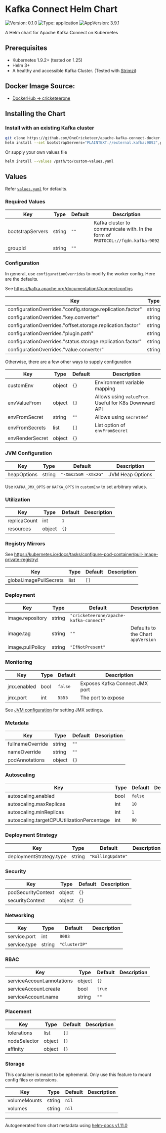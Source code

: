 # Kafka Connect Helm Chart

![Version: 0.1.0](https://img.shields.io/badge/Version-0.1.0-informational?style=flat-square&logo=helm) ![Type: application](https://img.shields.io/badge/Type-application-informational?style=flat-square&logo=helm) ![AppVersion: 3.9.1](https://img.shields.io/badge/AppVersion-3.9.1-informational?style=flat-square&logo=docker)

A Helm chart for Apache Kafka Connect on Kubernetes

## Prerequisites
- Kubernetes 1.9.2+ (tested on 1.25)
- Helm 3+
- A healthy and accessible Kafka Cluster. (Tested with [Strimzi](https://strimzi.io/))

## Docker Image Source:
- [DockerHub -> cricketeerone](https://hub.docker.com/r/cricketeerone/apache-kafka-connect)

## Installing the Chart

### Install with an existing Kafka cluster

```sh
git clone https://github.com/OneCricketeer/apache-kafka-connect-docker.git
helm install --set bootstrapServers="PLAINTEXT://external.kafka:9092",groupId="connect-group" apache-kafka-connect-docker/chart
```

Or supply your own values file

```sh
helm install --values /path/to/custom-values.yaml
```

## Values

Refer [`values.yaml`](./values.yaml) for defaults.

### Required Values

| Key | Type | Default | Description |
|-----|------|---------|-------------|
| bootstrapServers | string | `""` | Kafka cluster to communicate with. In the form of `PROTOCOL://fqdn.kafka:9092` |
| groupId | string | `""` |  |

### Configuration

In general, use `configurationOverrides` to modify the worker config. Here are the defaults.

See <https://kafka.apache.org/documentation/#connectconfigs>

| Key | Type | Default | Description |
|-----|------|---------|-------------|
| configurationOverrides."config.storage.replication.factor" | string | `"3"` |  |
| configurationOverrides."key.converter" | string | `"org.apache.kafka.connect.converters.ByteArrayConverter"` |  |
| configurationOverrides."offset.storage.replication.factor" | string | `"3"` |  |
| configurationOverrides."plugin.path" | string | `"/app/libs"` |  |
| configurationOverrides."status.storage.replication.factor" | string | `"3"` |  |
| configurationOverrides."value.converter" | string | `"org.apache.kafka.connect.converters.ByteArrayConverter"` |  |

Otherwise, there are a few other ways to supply configuration

| Key | Type | Default | Description |
|-----|------|---------|-------------|
| customEnv | object | `{}` | Environment variable mapping |
| envValueFrom | object | `{}` | Allows using `valueFrom`. Useful for K8s Downward API |
| envFromSecret | string | `""` | Allows using `secretRef` |
| envFromSecrets | list | `[]` | List option of `envFromSecret` |
| envRenderSecret | object | `{}` |  |

### JVM Configuration

| Key | Type | Default | Description |
|-----|------|---------|-------------|
| heapOptions | string | `"-Xms256M -Xmx2G"` | JVM Heap Options |

Use `KAFKA_JMX_OPTS` or `KAFKA_OPTS` in `customEnv` to set arbitrary values.

### Utilization

| Key | Type | Default | Description |
|-----|------|---------|-------------|
| replicaCount | int | `1` |  |
| resources | object | `{}` |  |

### Registry Mirrors

See <https://kubernetes.io/docs/tasks/configure-pod-container/pull-image-private-registry/>

| Key | Type | Default | Description |
|-----|------|---------|-------------|
| global.imagePullSecrets | list | `[]` |  |

### Deployment

| Key | Type | Default | Description |
|-----|------|---------|-------------|
| image.repository | string | `"cricketeerone/apache-kafka-connect"` |  |
| image.tag | string | `""` | Defaults to the Chart `appVersion` |
| image.pullPolicy | string | `"IfNotPresent"` |  |

### Monitoring

| Key | Type | Default | Description |
|-----|------|---------|-------------|
| jmx.enabled | bool | `false` | Exposes Kafka Connect JMX port |
| jmx.port | int | `5555` | The port to expose |

See [JVM configuration](#jvm-configuration) for setting JMX settings.

### Metadata

| Key | Type | Default | Description |
|-----|------|---------|-------------|
| fullnameOverride | string | `""` |  |
| nameOverride | string | `""` |  |
| podAnnotations | object | `{}` |  |

### Autoscaling

| Key | Type | Default | Description |
|-----|------|---------|-------------|
| autoscaling.enabled | bool | `false` |  |
| autoscaling.maxReplicas | int | `10` |  |
| autoscaling.minReplicas | int | `1` |  |
| autoscaling.targetCPUUtilizationPercentage | int | `80` |  |

### Deployment Strategy

| Key | Type | Default | Description |
|-----|------|---------|-------------|
| deploymentStrategy.type | string | `"RollingUpdate"` |  |

### Security

| Key | Type | Default | Description |
|-----|------|---------|-------------|
| podSecurityContext | object | `{}` |  |
| securityContext | object | `{}` |  |

### Networking

| Key | Type | Default | Description |
|-----|------|---------|-------------|
| service.port | int | `8083` |  |
| service.type | string | `"ClusterIP"` |  |

### RBAC

| Key | Type | Default | Description |
|-----|------|---------|-------------|
| serviceAccount.annotations | object | `{}` |  |
| serviceAccount.create | bool | `true` |  |
| serviceAccount.name | string | `""` |  |

### Placement

| Key | Type | Default | Description |
|-----|------|---------|-------------|
| tolerations | list | `[]` |  |
| nodeSelector | object | `{}` |  |
| affinity | object | `{}` |  |

### Storage

This container is meant to be ephemeral. Only use this feature to mount config files or extensions.

| Key | Type | Default | Description |
|-----|------|---------|-------------|
| volumeMounts | string | `nil` |  |
| volumes | string | `nil` |  |

----------------------------------------------
Autogenerated from chart metadata using [helm-docs v1.11.0](https://github.com/norwoodj/helm-docs/releases/v1.11.0)
